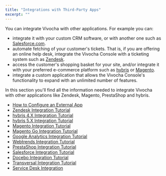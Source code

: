 ```yaml
---
title: "Integrations with Third-Party Apps"
excerpt: ""
---
```

You can integrate Vivocha with other applications. For example you can:
* integrate it with your custom CRM software, or with another one such as [Salesforce.com](http://www.salesforce.com/).
* automate fetching of your customer's tickets. That is, if you are offering an online help desk, integrate the Vivocha Console with a ticketing system such as [Zendesk](http://www.zendesk.com/).
* access the customer's shopping basket for your site, and/or integrate it with your preferred e-commerce platform such as [hybris](http://www.hybris.com/) or [Magento](http://www.magentocommerce.com/).
* integrate a custom application that allows the Vivocha Console's functionality to expand with an unlimited number of features.

In this section you'll find all the information needed to integrate Vivocha with other applications like Zendesk, Magento, PrestaShop and hybris.

* [How to Configure an External App](doc:how-to-configure-an-external-app)
* [Zendesk Integration Tutorial](https://cdn.vivocha.com/documentation/2018-08/Zendesk+Integration+Tutorial.pdf)
* [hybris 4.X Integration Tutorial](https://cdn.vivocha.com/documentation/2018-08/hybris+Integration.pdf)
* [hybris 5.X Integration Tutorial](https://cdn.vivocha.com/documentation/2018-08/hybris+5.X+Integration.pdf)
* [Magento Integration Tutorial](https://cdn.vivocha.com/documentation/2018-08/Magento+Integration+Tutorial+.pdf)
* [Magento Go Integration Tutorial](https://cdn.vivocha.com/documentation/2018-08/Magento+Go+Integration.pdf)
* [Google Analytics Integration Tutorial](https://cdn.vivocha.com/documentation/2018-08/Google+Analytics+Integration.pdf)
* [Webtrends Integration Tutorial](https://cdn.vivocha.com/documentation/2018-08//Webtrends+Integration.pdf)
* [PrestaShop Integration Tutorial](https://cdn.vivocha.com/documentation/2018-08/PrestaShop+Integration+Tutorial.pdf)
* [Salesforce Integration Tutorial](https://cdn.vivocha.com/documentation/2018-08/Salesforce+Integration.pdf)
* [Docebo Integration Tutorial](https://cdn.vivocha.com/documentation/2018-08/Docebo+Integration+Tutorial.pdf)
* [Transversal Integration Tutorial](https://cdn.vivocha.com/documentation/2018-08/Transversal+Integration+Tutorial.pdf)
* [Service Desk Integration](https://cdn.vivocha.com/documentation/2018-08/Service+Desk+Integration.pdf)